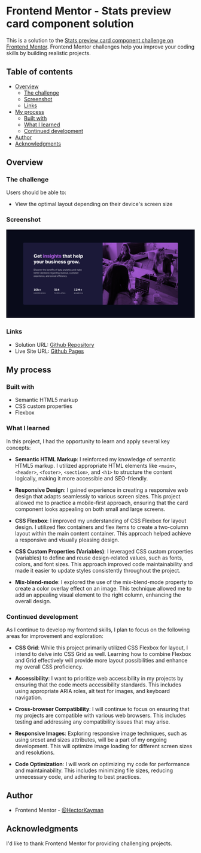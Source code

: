 # Frontend Mentor - Stats preview card component solution

This is a solution to the [Stats preview card component challenge on Frontend Mentor](https://www.frontendmentor.io/challenges/stats-preview-card-component-8JqbgoU62). Frontend Mentor challenges help you improve your coding skills by building realistic projects.

## Table of contents

- [Overview](#overview)
  - [The challenge](#the-challenge)
  - [Screenshot](#screenshot)
  - [Links](#links)
- [My process](#my-process)
  - [Built with](#built-with)
  - [What I learned](#what-i-learned)
  - [Continued development](#continued-development)
- [Author](#author)
- [Acknowledgments](#acknowledgments)

## Overview

### The challenge

Users should be able to:

- View the optimal layout depending on their device's screen size

### Screenshot

![](./screenshots/screenshot.png)

### Links

- Solution URL: [Github Repository](https://github.com/HectorKayman/stats-preview-card-component)
- Live Site URL: [Github Pages](https://hectorkayman.github.io/stats-preview-card-component/)

## My process

### Built with

- Semantic HTML5 markup
- CSS custom properties
- Flexbox

### What I learned

In this project, I had the opportunity to learn and apply several key concepts:

- **Semantic HTML Markup**: I reinforced my knowledge of semantic HTML5 markup. I utilized appropriate HTML elements like `<main>`, `<header>`, `<footer>`, `<section>`, and `<h1>` to structure the content logically, making it more accessible and SEO-friendly.

- **Responsive Design**: I gained experience in creating a responsive web design that adapts seamlessly to various screen sizes. This project allowed me to practice a mobile-first approach, ensuring that the card component looks appealing on both small and large screens.

- **CSS Flexbox**: I improved my understanding of CSS Flexbox for layout design. I utilized flex containers and flex items to create a two-column layout within the main content container. This approach helped achieve a responsive and visually pleasing design.

- **CSS Custom Properties (Variables)**: I leveraged CSS custom properties (variables) to define and reuse design-related values, such as fonts, colors, and font sizes. This approach improved code maintainability and made it easier to update styles consistently throughout the project.

- **Mix-blend-mode**: I explored the use of the mix-blend-mode property to create a color overlay effect on an image. This technique allowed me to add an appealing visual element to the right column, enhancing the overall design.

### Continued development

As I continue to develop my frontend skills, I plan to focus on the following areas for improvement and exploration:

- **CSS Grid**: While this project primarily utilized CSS Flexbox for layout, I intend to delve into CSS Grid as well. Learning how to combine Flexbox and Grid effectively will provide more layout possibilities and enhance my overall CSS proficiency.

- **Accessibility**: I want to prioritize web accessibility in my projects by ensuring that the code meets accessibility standards. This includes using appropriate ARIA roles, alt text for images, and keyboard navigation.

- **Cross-browser Compatibility**: I will continue to focus on ensuring that my projects are compatible with various web browsers. This includes testing and addressing any compatibility issues that may arise.

- **Responsive Images**: Exploring responsive image techniques, such as using srcset and sizes attributes, will be a part of my ongoing development. This will optimize image loading for different screen sizes and resolutions.

- **Code Optimization**: I will work on optimizing my code for performance and maintainability. This includes minimizing file sizes, reducing unnecessary code, and adhering to best practices.

## Author

- Frontend Mentor - [@HectorKayman](https://www.frontendmentor.io/profile/HectorKayman)

## Acknowledgments

I'd like to thank Frontend Mentor for providing challenging projects.
